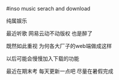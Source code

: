 #inso music serach and download



纯属娱乐

最近听歌  网易云动不动版权  也是醉了

既然如此重视  为何各大厂子的web端做成这样

以后可能会慢慢加入下载的功能

最近在期末考  每天更新一点吧   尽量在暑假完成


